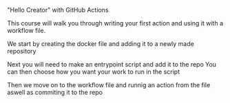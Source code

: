  "Hello Creator" with GitHub Actions

This course will walk you through writing your first action and using it with a workflow file. 


We start by creating the docker file and adding it to a newly made repository 

Next you will need to make an entrypoint script and add it to the repo 
You can then choose how you want your work to run in the script 

Then we move on to the workflow file and runnig an action from the file aswell as commiting
it to the repo














